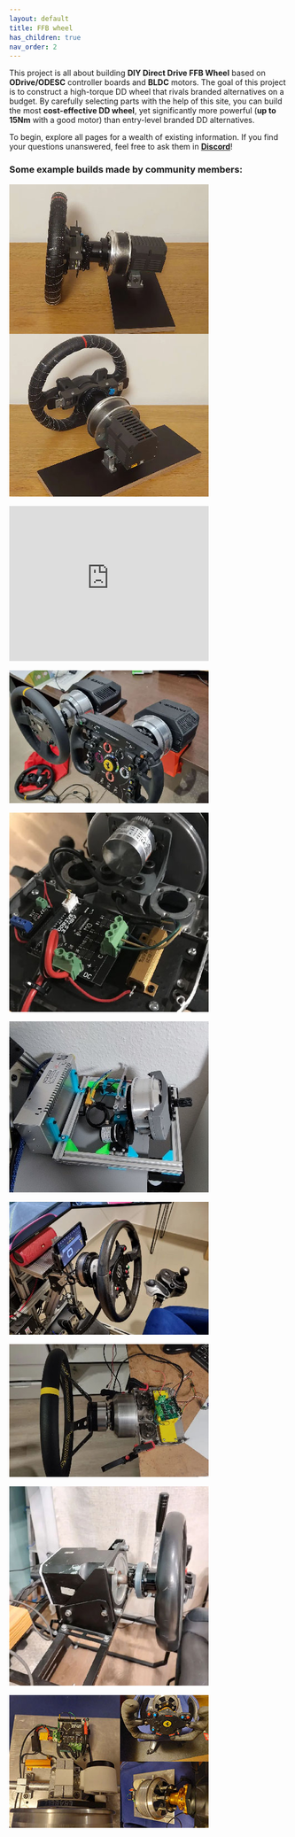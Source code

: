 ```yaml
---
layout: default
title: FFB wheel
has_children: true
nav_order: 2
---
```


This project is all about building **DIY Direct Drive FFB Wheel** based on **ODrive/ODESC** controller boards and **BLDC** motors.
The goal of this project is to construct a high-torque DD wheel that rivals branded alternatives on a budget.
By carefully selecting parts with the help of this site, you can build the most **cost-effective DD wheel**,
yet significantly more powerful (**up to 15Nm** with a good motor) than entry-level branded DD alternatives.

To begin, explore all pages for a wealth of existing information.
If you find your questions unanswered, feel free to ask them in  [**Discord**](https://discord.gg/Gt6rnvrZKu)!

### Some example builds made by community members:

[<img src="../../assets/images/showcase_06.jpg">](wheel_assembly.html)

<iframe width="360" height="280" src="https://www.youtube.com/embed/a1Q18tryYvI?si=zpRuj6Hbqu3WUTTe" title="YouTube video player" frameborder="0" allow="accelerometer; autoplay; clipboard-write; encrypted-media; gyroscope; picture-in-picture; web-share" allowfullscreen></iframe>

[<img src="../../assets/images/showcase_05.jpg">](https://discord.com/channels/1043156600468287539/1043161800545423411/1186788522473037947)

[<img src="../../assets/images/showcase_01.jpg">](https://discord.com/channels/1043156600468287539/1043161800545423411/1046439148711596102)

[<img src="../../assets/images/showcase_07.jpg">](https://diy-blog.org/2023/08/23/diy-directdrive-forcefeedback-lenkrad-aus-einem-hoverboard-motor-teil-2/)

[<img src="../../assets/images/showcase_02.jpg">](https://discord.com/channels/1043156600468287539/1043161800545423411/1047987630345818142)

[<img src="../../assets/images/showcase_03.jpg">](https://discord.com/channels/1043156600468287539/1043166146431553647/1048983069996105778)

[<img src="../../assets/images/showcase_04.jpg">](https://discord.com/channels/1043156600468287539/1053623628870189098/1053623758318997504)

[<img src="../../assets/images/showcase_00.jpg">](https://discord.com/channels/1043156600468287539/1043166146431553647/1043179437857976330)

